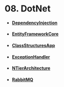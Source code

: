 # 08. DotNet
- #### [DependencyInjection](https://github.com/mfurkanayhan/senior-dotnet-developer-roadmap/tree/main/08.DotNet/DependencyInjection)

- #### [EntityFrameworkCore](https://github.com/mfurkanayhan/senior-dotnet-developer-roadmap/tree/main/08.DotNet/EntityFrameworkCore)

- #### [ClassStructuresApp](https://github.com/mfurkanayhan/senior-dotnet-developer-roadmap/tree/main/08.DotNet/ClassStructuresApp)

- #### [ExceptionHandler](https://github.com/mfurkanayhan/senior-dotnet-developer-roadmap/tree/main/08.DotNet/ExceptionHandler)

- #### [NTierArchitecture](https://github.com/mfurkanayhan/senior-dotnet-developer-roadmap/tree/main/08.DotNet/NTierArchitecture)

- #### [RabbitMQ](https://github.com/mfurkanayhan/senior-dotnet-developer-roadmap/tree/main/08.DotNet/RabbitMQ)